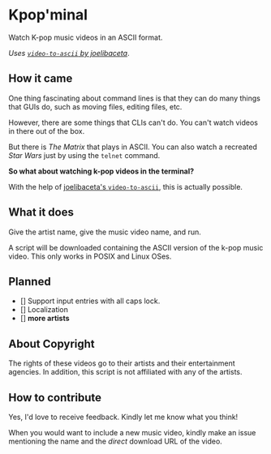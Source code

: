 # Kpop'minal
Watch K-pop music videos in an ASCII format. 

_Uses [`video-to-ascii` by joelibaceta](https://github.com/joelibaceta/video-to-ascii)_. 

## How it came
One thing fascinating about command lines is that they can do many things that GUIs do, such as moving files, editing files, etc. 

However, there are some things that CLIs can't do. You can't watch videos in there out of the box. 

But there is _The Matrix_ that plays in ASCII. You can also watch a recreated _Star Wars_ just by using the `telnet` command. 

**So what about watching k-pop videos in the terminal?** 

With the help of [joelibaceta's `video-to-ascii`](https://github.com/joelibaceta/video-to-ascii), this is actually possible. 

## What it does
Give the artist name, give the music video name, and run. 

A script will be downloaded containing the ASCII version of the k-pop music video. This only works in POSIX and Linux OSes. 

## Planned
- [] Support input entries with all caps lock. 
- [] Localization
- [] **more artists**

## About Copyright
The rights of these videos go to their artists and their entertainment agencies. In addition, this script is not affiliated with any of the artists. 

## How to contribute
Yes, I'd love to receive feedback. Kindly let me know what you think! 

When you would want to include a new music video, kindly make an issue mentioning the name and the _direct_ download URL of the video. 


